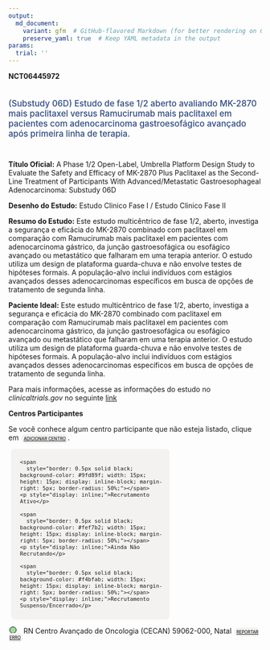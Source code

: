 ```yaml
---
output: 
  md_document:
    variant: gfm  # GitHub-flavored Markdown (for better rendering on GitHub)
    preserve_yaml: true  # Keep YAML metadata in the output
params:
  trial: ''
---
```


**NCT06445972**

<div style="padding: 5px 5px 5px 0px; font-size: 1.20em; font-weight: 500; color: #2E4A7F; text-align: left; margin-bottom: 20px">

(Substudy 06D) Estudo de fase 1/2 aberto avaliando MK-2870 mais
paclitaxel versus Ramucirumab mais paclitaxel em pacientes com
adenocarcinoma gastroesofágico avançado após primeira linha de terapia.

</div>

**Título Oficial:** A Phase 1/2 Open-Label, Umbrella Platform Design
Study to Evaluate the Safety and Efficacy of MK-2870 Plus Paclitaxel as
the Second-Line Treatment of Participants With Advanced/Metastatic
Gastroesophageal Adenocarcinoma: Substudy 06D

**Desenho do Estudo:** Estudo Clinico Fase I / Estudo Clinico Fase II

**Resumo do Estudo:** Este estudo multicêntrico de fase 1/2, aberto,
investiga a segurança e eficácia do MK-2870 combinado com paclitaxel em
comparação com Ramucirumab mais paclitaxel em pacientes com
adenocarcinoma gástrico, da junção gastroesofágica ou esofágico avançado
ou metastático que falharam em uma terapia anterior. O estudo utiliza um
design de plataforma guarda-chuva e não envolve testes de hipóteses
formais. A população-alvo inclui indivíduos com estágios avançados
desses adenocarcinomas específicos em busca de opções de tratamento de
segunda linha.

**Paciente Ideal:** Este estudo multicêntrico de fase 1/2, aberto,
investiga a segurança e eficácia do MK-2870 combinado com paclitaxel em
comparação com Ramucirumab mais paclitaxel em pacientes com
adenocarcinoma gástrico, da junção gastroesofágica ou esofágico avançado
ou metastático que falharam em uma terapia anterior. O estudo utiliza um
design de plataforma guarda-chuva e não envolve testes de hipóteses
formais. A população-alvo inclui indivíduos com estágios avançados
desses adenocarcinomas específicos em busca de opções de tratamento de
segunda linha.

Para mais informações, acesse as informações do estudo no
*clinicaltrials.gov* no seguinte
[link](https://clinicaltrials.gov/ct2/show/NCT06445972)

**Centros Participantes**

Se você conhece algum centro participante que não esteja listado, clique
em
<span style="color: #2E4A7F; margin-left: 2px; padding: 4px; background-color: #f3f2f1; border-radius: 8px; font-weight: 500; font-size: 0.6em"><a
href="https://flazar.shinyapps.io/formsapp?study_nct_id=NCT06445972&amp;location_id=N%2FA&amp;location_full_name=N%2FA&amp;form_type=Adicionar%20Centro"
target="_blank">ADICIONAR CENTRO</a></span>.

<div style="margin-bottom: 8px; margin-left: 5px; padding: 8px; max-width: 300px; background-color: #f3f2f1; border-radius: 8px; font-size: 0.9em">

<div style="margin-left: 10px;">

    <span 
      style="border: 0.5px solid black; background-color: #9fd89f; width: 15px; height: 15px; display: inline-block; margin-right: 5px; border-radius: 50%;"></span>
    <p style="display: inline;">Recrutamento Ativo</p>

</div>

<div style="margin-left: 10px;">

    <span 
      style="border: 0.5px solid black; background-color: #fef7b2; width: 15px; height: 15px; display: inline-block; margin-right: 5px; border-radius: 50%;"></span>
    <p style="display: inline;">Ainda Não Recrutando</p>

</div>

<div style="margin-left: 10px;">

    <span 
      style="border: 0.5px solid black; background-color: #f4bfab; width: 15px; height: 15px; display: inline-block; margin-right: 5px; border-radius: 50%;"></span>
    <p style="display: inline;">Recrutamento Suspenso/Encerrado</p>

</div>

</div>

<div style="margin: 2px;">

<span style="border: 0.5px solid black; display: inline-block; width: 12px; height: 12px; border-radius: 50%; margin-right: 10px; padding-bottom: 0px; background-color: #9fd89f;"></span>
RN Centro Avançado de Oncologia (CECAN) 59062-000, Natal
<span style="color: #2E4A7F; margin-left: 2px; padding: 4px; background-color: #f3f2f1; border-radius: 8px; font-weight: 500; font-size: 0.6em"><a
href="https://flazar.shinyapps.io/formsapp?study_nct_id=NCT06445972&amp;location_id=LIGANORTERIOGRANDENSECONTRAOCANCERSITE8303NATALRIOGRANDEDONORTE59062000BRAZIL&amp;location_full_name=Centro%20Avan%C3%A7ado%20de%20Oncologia%20%28CECAN%29%2C%2059062-000%2C%20Natal&amp;form_type=Reportar%20Erro"
target="_blank">REPORTAR ERRO</a></span>

</div>
